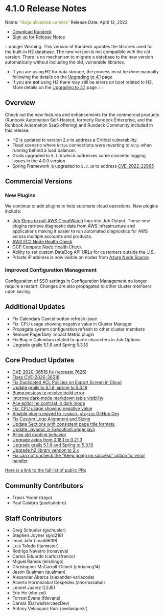 # 4.1.0 Release Notes

Name: <span style="color: olivedrab"><span class="glyphicon glyphicon-camera"></span> "Kaiju olivedrab camera"</span>
Release Date: April 13, 2022

- [Download Rundeck](https://download.rundeck.com/)
- [Sign up for Release Notes](https://www.rundeck.com/release-notes-signup)

:::danger
Warning: This version of Rundeck updates the libraries used for the built-in H2 database.  The new version is not compatible with the old version. There is no mechanism to migrate a database to the new version automatically without including the old, vulnerable libraries.
- If you are using H2 for data storage, the process must be done manually following the details on the [Upgrading to 4.1](/upgrading/upgrading-to-4.1.md) page.
- If you are **not** using H2 there may still be errors on boot related to H2.  More details on the [Upgrading to 4.1](/upgrading/upgrading-to-4.1.md) page.
:::

## Overview

Check out the new features and enhancements for the commercial products (Runbook Automation Self-Hosted, formerly Rundeck Enterprise, and the Runbook Automation SaaS offering) and Rundeck Community included in this release.

- H2 is updated to version 2.x to address a Critical vulnerability.
- Fixed scenario where `https` connections were reverting to `http` when running behind a load balancer.
- Grails upgraded to `5.1.6` which addresses some cosmetic logging issues in the 4.0.0 version.
- Spring Framework is upgraded to `5.3.18` to address [CVE-2022-22965](https://cve.mitre.org/cgi-bin/cvename.cgi?name=CVE-2022-22965)


## Commercial Versions

### New Plugins

We continue to add plugins to help automate cloud operations. New plugins include:

- [Job Steps to pull AWS CloudWatch](/manual/workflow-steps/aws-cloudwatch.md) logs into Job Output. These new plugins retrieve diagnostic data from AWS infrastructure and applications making it easier to run automated diagnostics for AWS across multiple accounts and products.
- [AWS EC2 Node Health Check](/manual/healthcheckplugins/aws-ec2-healthcheck.md)
- [GCP Compute Node Health Check](/manual/healthcheckplugins/gcp-compute-healthcheck.md)
- Ability to set custom DataDog API URLs for customers outside the U.S.
- Private IP address is now visible on nodes from [Azure Node Source](/manual/projects/resource-model-sources/azure.md).

### Improved Configuration Management
Configuration of SSO settings in Configuration Management no longer require a restart.  Changes are also propagated to other cluster members upon saving.

## Additional Updates

* Fix Calendars Cancel button refresh issue
* Fix: CPU usage showing negative value in Cluster Manager
* Propagate system configuration refresh to other cluster members
* Remove PagerDuty Impact Metric plugin
* Fix Bug in Calendars related to quote characters in Job Options
* Upgrade grails 5.1.6 and Spring 5.3.16


## Core Product Updates

* [CVE-2020-36518 fix (recreate 7626)](https://github.com/rundeck/rundeck/pull/7628)
* [Fixes CVE-2020-36518](https://github.com/rundeck/rundeck/pull/7626)
* [Fix Duplicated ACL Policies on Export Screen in Cloud](https://github.com/rundeck/rundeck/pull/7621)
* [Update grails to 5.1.6, spring to 5.3.18](https://github.com/rundeck/rundeck/pull/7620)
* [Bump postcss to resolve build error](https://github.com/rundeck/rundeck/pull/7619)
* [Improve dark-mode markdown table visibility](https://github.com/rundeck/rundeck/pull/7613)
* [Ace editor no contrast in dark mode](https://github.com/rundeck/rundeck/pull/7612)
* [Fix: CPU usage showing negative value](https://github.com/rundeck/rundeck/pull/7608)
* [Ansible plugin moved to `rundeck-plugins` GitHub Org](https://github.com/rundeck/rundeck/pull/7607)
* [Fix Custom Logo Alignment and Sizing](https://github.com/rundeck/rundeck/pull/7606)
* [Update Sections with consistent page title formats.](https://github.com/rundeck/rundeck/pull/7598)
* [Update Javadoc in ExecutionLogger.java](https://github.com/rundeck/rundeck/pull/7593)
* [Allow old quoting behavior](https://github.com/rundeck/rundeck/pull/7592)
* [Upgrade axios from 0.18.1 to 0.21.3](https://github.com/rundeck/rundeck/pull/7588)
* [Upgrade grails 5.1.6 and Spring to 5.3.16](https://github.com/rundeck/rundeck/pull/7583)
* [Upgrade h2 library version to 2.x](https://github.com/rundeck/rundeck/pull/7577)
* [Fix can not uncheck the &quot;Keep going on success&quot; option for error handler](https://github.com/rundeck/rundeck/pull/7566)

[Here is a link to the full list of public PRs](https://github.com/rundeck/rundeck/pulls?q=is%3Apr+milestone%3A4.1.0+is%3Aclosed)

## Community Contributors

* Travis Yoder (trayo)
* Paul Calabro (paulcalabro)

## Staff Contributors

* Greg Schueler (gschueler)
* Stephen Joyner (sjrd218)
* Imad Jafir (imad6639)
* Luis Toledo (ltamaster)
* Rodrigo Navarro (ronaveva)
* Carlos Eduardo (carlosrfranco)
* Miguel Ramos (mishingo)
* Christopher McCarroll-Gilbert (chrismcg14)
* Jason Qualman (qualman)
* Alexander Abarca (alexander-variacode)
* Alberto Hormazabal Cespedes (ahormazabal)
* Leonel Juarez (L2JE)
* Eric He (ehe-pd)
* Forrest Evans (fdevans)
* Darwis (DarwisNarvaezDev)
* Antony Velasquez Ruiz (avelasquezr)
